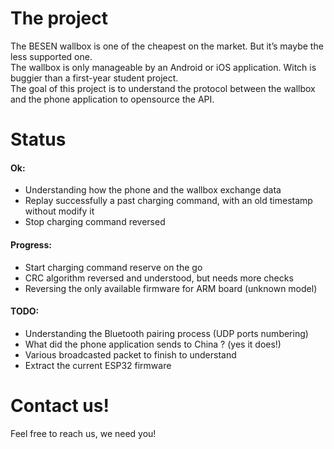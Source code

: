 # The project

The BESEN wallbox is one of the cheapest on the market. But it’s maybe the less supported one.      
The wallbox is only manageable by an Android or iOS application. Witch is buggier than a first-year student project.       
The goal of this project is to understand the protocol between the wallbox and the phone application to opensource the API.      

# Status

#### Ok:
- Understanding how the phone and the wallbox exchange data    
- Replay successfully a past charging command, with an old timestamp without modify it        
- Stop charging command reversed      

#### Progress:
- Start charging command reserve on the go      
- CRC algorithm reversed and understood, but needs more checks      
- Reversing the only available firmware for ARM board (unknown model)       

#### TODO:
- Understanding the Bluetooth pairing process (UDP ports numbering)     
- What did the phone application sends to China ? (yes it does!) 
- Various broadcasted packet to finish to understand   
- Extract the current ESP32 firmware    

# Contact us!
Feel free to reach us, we need you!       
